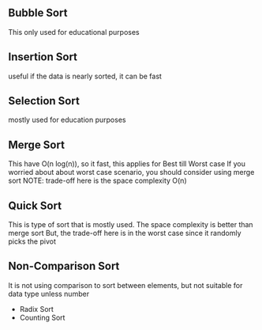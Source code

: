 ## Bubble Sort

This only used for educational purposes

## Insertion Sort

useful if the data is nearly sorted, it can be fast

## Selection Sort

mostly used for education purposes

## Merge Sort

This have O(n log(n)), so it fast, this applies for Best till Worst case
If you worried about about worst case scenario, you should consider using merge sort
NOTE: trade-off here is the space complexity O(n)

## Quick Sort

This is type of sort that is mostly used.
The space complexity is better than merge sort
But, the trade-off here is in the worst case
since it randomly picks the pivot

## Non-Comparison Sort

It is not using comparison to sort between elements, but not suitable for data type unless number

- Radix Sort
- Counting Sort
